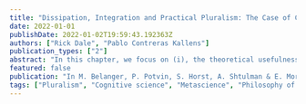 ```yaml
---
title: "Dissipation, Integration and Practical Pluralism: The Case of Cognitive Science"
date: 2022-01-01
publishDate: 2022-01-02T19:59:43.192363Z
authors: ["Rick Dale", "Pablo Contreras Kallens"]
publication_types: ["2"]
abstract: "In this chapter, we focus on (i), the theoretical usefulness of pluralism. We are interested in how a robust pluralism could influence theoretical debates in different scientific fields. Our area of expertise, cognitive science, will serve as the primary vehicle for our discussion. To organize this discussion, we identify a tension that simmers under much work on pluralism, between “dissipative” and “integrative” pluralism. The former highlights differences among theories, seeing proliferating accounts of even similar phenomena as drifting apart, taking on their own character. A purely dissipative pluralism would lead to distinct accounts for virtually every single observable phenomenon. In contrast, integrative pluralism highlights potential similarities and seeks to link theories by various formal or informal strategies. In an extreme form, an integrative pluralist may invest too much in seeking overly abstract linkages that account for very few specific phenomena or get caught in an attempt as futile as the fundamentalist’s to integrate over all our diverse knowledge, but in ever more abstract ways."
featured: false
publication: "In M. Belanger, P. Potvin, S. Horst, A. Shtulman & E. Mortimer (Eds.), *Multidisciplinary perspectives on representational pluralism in human cognition*"
tags: ["Pluralism", "Cognitive science", "Metascience", "Philosophy of science"]
---
```


